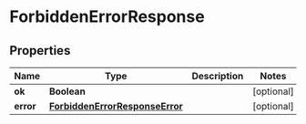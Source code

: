 

# ForbiddenErrorResponse


## Properties

Name | Type | Description | Notes
------------ | ------------- | ------------- | -------------
**ok** | **Boolean** |  |  [optional]
**error** | [**ForbiddenErrorResponseError**](ForbiddenErrorResponseError.md) |  |  [optional]



